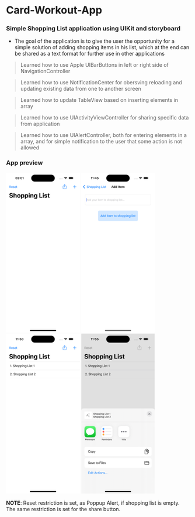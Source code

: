 # Card-Workout-App
### Simple Shopping List application using UIKit and storyboard

- The goal of the application is to give the user the opportunity for a simple solution of adding shopping items in his list, which at the end can be shared as a text format for further use in other applications

> Learned how to use Apple UIBarButtons in left or right side of NavigationController

> Learned how to use NotificationCenter for obersving reloading and updating existing data from one to another screen

> Learned how to update TableView based on inserting elements in array

> Learned how to use UIActivityViewController for sharing specific data from application

> Learned how to use UIAlertController, both for entering elements in a array, and for simple notification to the user that some action is not allowed

### App preview

<img src="Screenshots/MainScreen.png" alt="Screenshot-04" width="40%" height="40%"> 

<img src="Screenshots/AddButtonNewScreen.png" alt="Screenshot-04" width="40%" height="40%">

<img src="Screenshots/MainScreenWithNumberedItem.png" alt="Screenshot-04" width="40%" height="40%">

<img src="Screenshots/ShareScreenfor Items.png" alt="Screenshot-04" width="40%" height="40%">

**NOTE**: Reset restriction is set, as Poppup Alert, if shopping list is empty. The same restriction is set for the share button.
